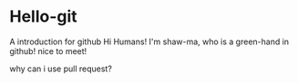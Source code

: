 # Hello-git
A introduction for github
Hi Humans!
I'm shaw-ma, who is a green-hand in github!
nice to meet!

why can i use pull request?
